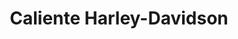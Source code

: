 ---
title: "Caliente Harley-Davidson"
url: /san-antonio/caliente-harley-davidson/
shop: Motorrad
---